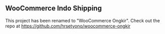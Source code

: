 ## WooCommerce Indo Shipping

This project has been renamed to "WooCommerce Ongkir". Check out the repo at  https://github.com/hrsetyono/woocommerce-ongkir